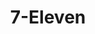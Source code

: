 ---
title: "7-Eleven"
url: /escondido/7-eleven-north-escondido-blvd-decatur-way/
shop: convenience
---